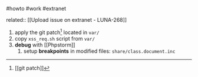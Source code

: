 #howto #work #extranet

related:: [[Upload issue on extranet - LUNA-268]]

1. apply the git patch[^1] located in `var/`
2. copy `xss_req.sh` script from `var/`
3. **debug** with [[Phpstorm]]
	1. setup **breakpoints** in modified files: `share/class.document.inc`

[^1]: [[git patch]]
